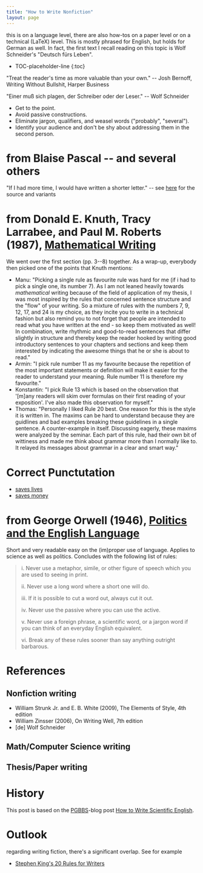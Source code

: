 ```yaml
---
title: "How to Write Nonfiction"
layout: page
---
```


this is on a language level, there are also how-tos on a paper level
or on a technical (LaTeX) level. This is mostly phrased for English,
but holds for German as well. In fact, the first text I recall reading
on this topic is Wolf Schneider's "Deutsch fürs Leben".

* TOC-placeholder-line
{:toc}

"Treat the reader's time as more valuable than your own." -- Josh
Bernoff, Writing Without Bullshit, Harper Business

"Einer muß sich plagen, der Schreiber oder der Leser." -- Wolf Schneider

- Get to the point.
- Avoid passive constructions.
- Eliminate jargon, qualifiers, and weasel words ("probably",
  "several").
- Identify your audience and don't be shy about addressing them in the
  second person.

# from Blaise Pascal -- and several others

"If I had more time, I would have written a shorter letter." -- see
[here](https://quoteinvestigator.com/2012/04/28/shorter-letter/) for
the source and variants

# from Donald E. Knuth, Tracy Larrabee, and Paul M. Roberts (1987), [Mathematical Writing](http://jmlr.csail.mit.edu/reviewing-papers/knuth_mathematical_writing.pdf)

We went over the first section (pp. 3--8) together. As a
wrap-up, everybody then picked one of the points that Knuth mentions:

* Manu: "Picking a single rule as favourite rule was hard for me (if i
  had to pick a single one, its number 7). As I am not leaned heavily
  towards _mathematical_ writing because of the field of application
  of my thesis, I was most inspired by the rules that concerned
  sentence structure and the "flow" of your writing. So a mixture of
  rules with the numbers 7, 9, 12, 17, and 24 is my choice, as they
  incite you to write in a technical fashion but also remind you to
  not forget that people are intended to read what you have written at
  the end - so keep them motivated as well! In combination, write
  rhythmic and good-to-read sentences that differ slightly in
  structure and thereby keep the reader hooked by writing good
  introductory sentences to your chapters and sections and keep them
  interested by indicating the awesome things that he or she is about
  to read."
* Armin: "I pick rule number 11 as my favourite because the repetition
  of the most important statements or definition will make it easier
  for the reader to understand your meaning. Rule number 11 is
  therefore my favourite."
* Konstantin: "I pick Rule 13 which is based on the observation that
  '[m]any readers will skim over formulas on their first reading of
  your exposition'. I've also made this observation for myself."
* Thomas: "Personally I liked Rule 20 best. One reason for this is the style it is written in. The maxims can be hard to understand because they are guidlines and bad examples breaking these guidelines in a single sentence. A counter-example in itself. Discussing eagerly, these maxims were analyzed by the seminar. Each part of this rule, had their own bit of wittiness and made me think about grammar more than I normally like to. It relayed its messages about grammar in a clear and smart way."

# Correct Punctutation

- [saves lives](https://www.google.de/search?q=satzzeichen+retten+leben)
- [saves money](https://mobile.nytimes.com/2017/03/16/us/oxford-comma-lawsuit.html)

# from George Orwell (1946), [Politics and the English Language](http://www.orwell.ru/library/essays/politics/english/e_polit/)

Short and very readable easy on the (im)proper use of language. Applies to science as well as politics. Concludes with the following list of rules:

> i. Never use a metaphor, simile, or other figure of speech which you are used to seeing in print.
>
> ii. Never use a long word where a short one will do.
>
> iii. If it is possible to cut a word out, always cut it out.
>
> iv. Never use the passive where you can use the active.
>
> v. Never use a foreign phrase, a scientific word, or a jargon word if you can think of an everyday English equivalent.
>
> vi. Break any of these rules sooner than say anything outright barbarous.

# References

## Nonfiction writing

- William Strunk Jr. and E. B. White (2009), The Elements of Style,
  4th edition
- William Zinsser (2006), On Writing Well, 7th edition
- [de] Wolf Schneider

## Math/Computer Science writing

## Thesis/Paper writing

# History

This post is based on the [PGBBS](https://pgbbs.github.io/)-blog post
[How to Write Scientific
English](https://pgbbs.github.io/_pages/write-scientific-english/).

# Outlook

regarding writing fiction, there's a significant overlap. See for
example

- [Stephen King's 20 Rules for Writers]( https://www.openculture.com/2023/01/stephen-kings-20-rules-for-writers.html)
